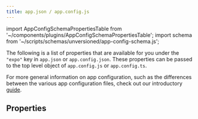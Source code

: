 ```yaml
---
title: app.json / app.config.js
---
```


import AppConfigSchemaPropertiesTable from '~/components/plugins/AppConfigSchemaPropertiesTable';
import schema from '~/scripts/schemas/unversioned/app-config-schema.js';

The following is a list of properties that are available for you under the `"expo"` key in `app.json` or `app.config.json`. These properties can be passed to the top level object of `app.config.js` or `app.config.ts`.

For more general information on app configuration, such as the differences between the various app configuration files, check out our introductory [guide](/workflow/configuration/).

## Properties

<AppConfigSchemaPropertiesTable schema={schema}/>
